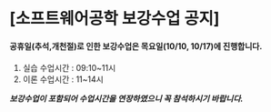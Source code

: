 # [소프트웨어공학 보강수업 공지]

#### 공휴일(추석,개천절)로 인한 보강수업은 목요일(10/10, 10/17)에 진행합니다.

1. 실습 수업시간 : 09:10~11시
2. 이론 수업시간 : 11~14시

***보강수업이 포함되어 수업시간을 연장하였으니 꼭 참석하시기 바랍니다.***

